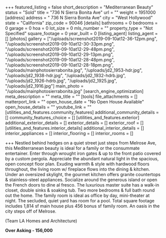 +++
featured_listing = false
short_description = "Mediterranean Beauty"
status = "Sold"
title = "736 N Sierra Bonita Ave"
url = ""
weight = 1951000
[address]
address = " 736 N Sierra Bonita Ave"
city = "West Hollywood"
state = "California"
zip_code = 90046
[details]
bathrooms = 0
bedrooms = 0
garage = 0
hoa = 0
lot_size = 0
mls_number = ""
property_type = "Not Specified"
square_footage = 0
year_built = 0
[listing_agent]
listing_agent = []
[photos]
gallery = ["/uploads/screenshot2019-09-10at12-36-12pm.png", "/uploads/screenshot2019-09-10at12-30-33pm.png", "/uploads/screenshot2019-09-10at12-29-48pm.png", "/uploads/screenshot2019-09-10at12-29-13pm.png", "/uploads/screenshot2019-09-10at12-28-48pm.png", "/uploads/screenshot2019-09-10at12-28-18pm.png", "/uploads/mainphotosierrabonita.jpg", "/uploads/jd2_1953-hdr.jpg", "/uploads/jd2_1938-hdr.jpg", "/uploads/jd2_1932-hdrb.jpg", "/uploads/jd2_1926-hdrb.jpg", "/uploads/jd2_1925.jpg", "/uploads/jd2_1916.jpg"]
main_photo = "/uploads/mainphotosierrabonita.jpg"
[search_engine_optimization]
meta_description = ""
meta_title = ""
[tools]
file_attachments = []
matterport_link = ""
open_house_date = "No Open House Available"
open_house_details = ""
youtube_link = ""
[utilities_and_features.community_features]
additional_community_details = []
community_features_choice = []
[utilities_and_features.exterior]
additional_exterior_details = []
exterior_details = []
exterior_roof = []
[utilities_and_features.interior_details]
additional_interior_details = []
interior_appliances = []
interior_flooring = []
interior_rooms = []

+++
Nestled behind hedges on a quiet street just steps from Melrose Ave, this Mediterranean beauty is ideal for a family or the consummate entertainer. Enter through wrought iron gates & up to the front patio covered by a custom pergola. Appreciate the abundant natural light in the spacious, open concept floor plan. Exuding warmth & style with hardwood floors throughout, the living room w/ fireplace flows into the dining & kitchen. Under an oversized skylight, the gourmet kitchen offers granite countertops & stainless-steel appliances. Socialize around the generous island or open the French doors to dine al fresco. The luxurious master suite has a walk-in closet, double sinks & soaking tub. Two more bedrooms & full bath round out the home. The family room is ideal as office by day, mini-theater at night. The secluded, quiet yard has room for a pool. Total square footage includes 1,814 sf main house plus 456 bonus sf family room. An oasis in the city steps off of Melrose.

(Team LA Homes and Architecture)

**Over Asking - 156,000**